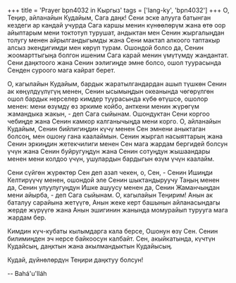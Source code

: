 +++
title = 'Prayer bpn4032 in Кыргыз'
tags = ['lang-ky', 'bpn4032']
+++
О, Теңир, айланайын Кудайым, Сага даңк! Сени эске алууга батынган кездеги ар кандай учурда Сага каршы менин күнөөлөрүм жана өтө оор айыптарым мени токтотуп турушат, андыктан мен Сенин жыргалыңдан толугу менен айрылгандыгымды жана Сени мактап алкоого таптакыр алсыз экендигимди мен көрүп турам. Ошондой болсо да, Сенин жоомарттыгыңа болгон ишеним Сага карай менин үмүтүмдү жандантат. Сени даңктоого жана Сенин ээлигиңде эмне болсо, ошол туурасында Сенден суроого мага кайрат берет.

О, кагылайын Кудайым, бардык жаратылгандардан ашып түшкөн Сенин ак көңүлдүүлүгүң менен, Сенин ысымыңдын океанында чөгөрүлгөн ошол бардык нерселер кимдер туурасында күбө өтүшсө, ошолор менен: мени өзүмдү өз эркиме койбо, анткени менин жүрөгүм жамандыка жакын, - деп Сага сыйынам. Ошондуктан Сени коргоо чебиңде жана Сенин камкор калганычыңда мени корго. О, айланайын Кудайым, Сенин бийлигиңдин күчү менен Сен эмнени аныктаган болсоң, мен ошону гана каалаймын. Сенин жыргал насыяттарың жана Сенин эркиңдин жетекчилиги менен Сен мага жардам бергидей болсун үчүн жана Сенин буйругуңдун жана Сенин сотуңдун жышаандары менен мени колдоо үчүн, ушулардын бардыгын өзүм үчүн каалайм.

Сени сүйгөн жүрөктөр Сен деп азап чекен, о, Сен, - Сенин Ишиңди Келтирүүчү менен, ошондой эле Сенин шыктандыруучу Таңың менен да, Сенин улуулугуңдун Ишке ашуусу менен да, Сенин Жаманчыңдан мени айырба, - деп Сага сыйынам. О, кагылайын Теңирим! Анын ак баталуу сарайына жетүүгө, Анын жеке керт башынын айланасындагы жерде жүрүүгө жана Анын эшигинин жанында момурайып турууга мага жардам бер.

Кимдин күч-кубаты кылымдарга кала берсе, Ошонун өзү Сен. Сенин билимиңден эч нерсе байкоосун калбайт. Сен, акыйкатында, күчтүн Кудайсың, даңктын жана акылмандыктын Кудайысың.

Кудай, дүйнөлөрдүн Теңири даңктуу болсун!

-- Bahá'u'lláh
